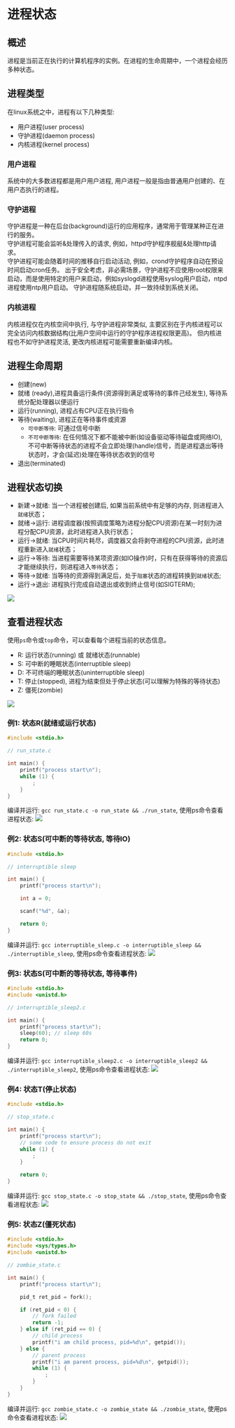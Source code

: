 # 进程状态

## 概述
进程是当前正在执行的计算机程序的实例。在进程的生命周期中，一个进程会经历多种状态。

## 进程类型
在linux系统之中，进程有以下几种类型:
* 用户进程(user process)
* 守护进程(daemon process)
* 内核进程(kernel process)

### 用户进程
系统中的大多数进程都是用户用户进程, 用户进程一般是指由普通用户创建的、在用户态执行的进程。

### 守护进程
守护进程是一种在后台(background)运行的应用程序，通常用于管理某种正在进行的服务。<br/>
守护进程可能会监听&处理传入的请求, 例如，httpd守护程序舰艇&处理http请求。 <br/>
守护进程可能会随着时间的推移自行启动活动, 例如，crond守护程序自动在预设时间启动cron任务。
出于安全考虑，非必需场景，守护进程不应使用root权限来启动，而是使用特定的用户来启动，例如syslogd进程使用syslog用户启动，ntpd进程使用ntp用户启动。
守护进程随系统启动，并一致持续到系统关闭。

### 内核进程
内核进程仅在内核空间中执行, 与守护进程非常类似, 主要区别在于内核进程可以完全访问内核数据结构(比用户空间中运行的守护程序进程权限更高)。
但内核进程也不如守护进程灵活, 更改内核进程可能需要重新编译内核。

## 进程生命周期
* 创建(new)
* 就绪 (ready),进程具备运行条件(资源得到满足或等待的事件己经发生), 等待系统分配处理器以便运行
* 运行(running), 进程占有CPU正在执行指令
* 等待(waiting), 进程正在等待事件或资源
	* `可中断等待`: 可通过信号中断
	* `不可中断等待`: 在任何情况下都不能被中断(如设备驱动等待磁盘或网络IO), 不可中断等待状态的进程不会立即处理(handle)信号，而是进程退出等待状态时，才会(延迟)处理在等待状态收到的信号
* 退出(terminated)

## 进程状态切换
* 新建->就绪: 当一个进程被创建后, 如果当前系统中有足够的内存, 则进程进入`就绪`状态；
* 就绪->运行: 进程调度器(按照调度策略为进程分配CPU资源)在某一时刻为进程分配CPU资源，此时进程进入执行状态；
* 运行->就绪: 当CPU时间片耗尽，调度器又会将剥夺进程的CPU资源，此时进程重新进入`就绪`状态；
* 运行->等待: 当进程需要等待某项资源(如IO操作)时，只有在获得等待的资源后才能继续执行，则进程进入`等待`状态；
* 等待->就绪: 当等待的资源得到满足后，处于`阻塞`状态的进程转换到`就绪`状态;
* 运行->退出: 进程执行完成自动退出或收到终止信号(如SIGTERM);
<img src="https://github.com/grearter/blog/blob/master/linux/process_state/process_state.png" />

## 查看进程状态
使用`ps`命令或`top`命令，可以查看每个进程当前的状态信息。
* R: 运行状态(running) 或 就绪状态(runnable)
* S: 可中断的睡眠状态(interruptible sleep)
* D: 不可终端的睡眠状态(uninterruptible sleep)
* T: 停止(stopped), 进程为结束但处于停止状态(可以理解为特殊的等待状态)
* Z: 僵死(zombie)
<img src="https://github.com/grearter/blog/blob/master/linux/process_state/ps.png" />

### 例1: 状态R(就绪或运行状态)
```c
#include <stdio.h>

// run_state.c

int main() {
	printf("process start\n");
	while (1) {
		;
	}
}
```
编译并运行: `gcc run_state.c -o run_state && ./run_state`, 使用ps命令查看进程状态:
<img src="https://github.com/grearter/blog/blob/master/linux/process_state/r_state.png" />

### 例2: 状态S(可中断的等待状态, 等待IO)
```c
#include <stdio.h>

// interruptible sleep

int main() {
	printf("process start\n");

	int a = 0;

	scanf("%d", &a);

	return 0;
}
```
编译并运行: `gcc interruptible_sleep.c -o interruptible_sleep && ./interruptible_sleep`, 使用ps命令查看进程状态:
<img src="https://github.com/grearter/blog/blob/master/linux/process_state/interrunptible_sleep.png" />

### 例3: 状态S(可中断的等待状态, 等待事件)
```c
#include <stdio.h>
#include <unistd.h>

// interruptible_sleep2.c

int main() {
	printf("process start\n");
	sleep(60); // sleep 60s
	return 0;
}
```
编译并运行: `gcc interruptible_sleep2.c -o interruptible_sleep2 && ./interruptible_sleep2`, 使用ps命令查看进程状态:
<img src="https://github.com/grearter/blog/blob/master/linux/process_state/interrunptible_sleep2.png" />

### 例4: 状态T(停止状态)
```c
#include <stdio.h>

// stop_state.c

int main() {
	printf("process start\n");
	// some code to ensure process do not exit
	while (1) {
		;
	}

	return 0;
}
```
编译并运行: `gcc stop_state.c -o stop_state && ./stop_state`, 使用ps命令查看进程状态:
<img src="https://github.com/grearter/blog/blob/master/linux/process_state/stop_state.png" />


### 例5: 状态Z(僵死状态)
```c
#include <stdio.h>
#include <sys/types.h>
#include <unistd.h>

// zombie_state.c

int main() {
	printf("process start\n");

	pid_t ret_pid = fork();

	if (ret_pid < 0) {
		// fork failed
		return -1;
	} else if (ret_pid == 0) {
		// child process
		printf("i am child process, pid=%d\n", getpid());
	} else {
		// parent process
		printf("i am parent process, pid=%d\n", getpid());
		while (1) {
			;
		}	
	}
}
```
编译并运行: `gcc zombie_state.c -o zombie_state && ./zombie_state`, 使用ps命令查看进程状态:
<img src="https://github.com/grearter/blog/blob/master/linux/process_state/zombie_state.png" />

